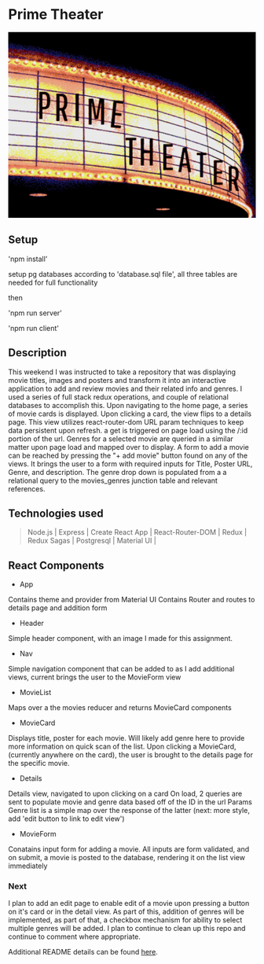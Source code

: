 # Prime Theater

![Prime Theater](public/images/prime_theater_cropped.jpg)


## Setup

'npm install'

setup pg databases according to 'database.sql file', all three tables are needed for full functionality

then

'npm run server'

'npm run client'

## Description

This weekend I was instructed to take a repository that was displaying movie titles, images and posters and transform it into 
an interactive application to add and review movies and their related info and genres. I used a series of full stack redux operations, and couple of relational databases to accomplish this. Upon navigating to the home page, a series of movie cards is displayed. Upon clicking a card, the view flips to a details page. This view utilizes react-router-dom URL param techniques to keep data persistent upon refresh. a get is triggered on page load using the /:id portion of the url. Genres for a selected movie are queried in a similar matter upon page load and mapped over to display. A form to add a movie can be reached by pressing the "+ add movie" button found on any of the views. It brings the user to a form with required inputs for Title, Poster URL, Genre, and description. The genre drop down is populated from a a relational query to the movies_genres junction table and relevant references. 

## Technologies used

> Node.js | Express | Create React App | React-Router-DOM | Redux | Redux Sagas | Postgresql | Material UI | 

## React Components

* App 

Contains theme and provider from Material UI
Contains Router and routes to details page and addition form

* Header 

Simple header component, with an image I made for this assignment.

* Nav 

Simple navigation component that can be added to as I add additional views, current brings the user to the MovieForm view

* MovieList

Maps over a the movies reducer and returns MovieCard components

* MovieCard

Displays title, poster for each movie. Will likely add genre here to provide more information on quick scan of the list.
Upon clicking a MovieCard, (currently anywhere on the card), the user is brought to the details page for the specific movie.

* Details

Details view, navigated to upon clicking on a card
On load, 2 queries are sent to populate movie and genre data based off of the ID in the url Params
Genre list is a simple map over the response of the latter
(next: more style, add 'edit button to link to edit view')

* MovieForm

Conatains input form for adding a movie. All inputs are form validated, and on submit, a movie is posted to the database, rendering it on the list view immediately

### Next 
I plan to add an edit page to enable edit of a movie upon pressing a button on it's card or in the detail view. As part of this, addition of genres will be implemented, as part of that, a checkbox mechanism for ability to select multiple genres will be added. I plan to continue to clean up this repo and continue to comment where appropriate. 

Additional README details can be found [here](https://github.com/PrimeAcademy/readme-template/blob/master/README.md).
